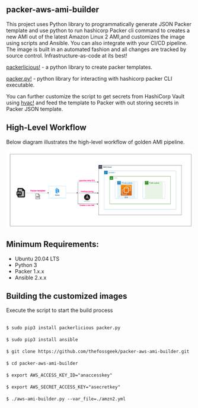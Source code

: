 packer-aws-ami-builder
----------------------

This project uses Python library to programmatically generate JSON Packer template and use python to run hashicorp Packer cli command to creates a new AMI out of the latest Amazon Linux 2 AMI,and customizes the image using scripts and Ansible. You can also integrate with your CI/CD pipeline. The image is built in an automated fashion and all changes are tracked by source control. Infrastructure-as-code at its best!

[packerlicious!](https://github.com/mayn/packerlicious) - a python library to create packer templates.

[packer.py!](https://github.com/mayn/packer.py) - python library for interacting with hashicorp packer CLI executable.

You can further customize the script to get secrets from HashiCorp Vault using [hvac!](https://github.com/hvac/hvac) and feed the template to Packer with out storing secrets in Packer JSON template.

High-Level Workflow
-------------------

Below diagram illustrates the high-level workflow of golden AMI pipeline.

![Alt text](images/aws-ami-builder.png?raw=true "pipeline")

Minimum Requirements:
--------------------

* Ubuntu 20.04 LTS
* Python 3
* Packer 1.x.x
* Ansible 2.x.x

Building the customized images
------------------------------

Execute the script to start the build process

```console

$ sudo pip3 install packerlicious packer.py

$ sudo pip3 install ansible

$ git clone https://github.com/thefossgeek/packer-aws-ami-builder.git

$ cd packer-aws-ami-builder

$ export AWS_ACCESS_KEY_ID="anaccesskey"

$ export AWS_SECRET_ACCESS_KEY="asecretkey"

$ ./aws-ami-builder.py --var_file=./amzn2.yml

```
